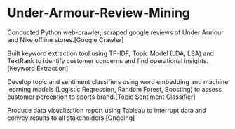 # Under-Armour-Review-Mining

Conducted Python web-crawler; scraped google reviews of Under Armour and Nike offline stores.[Google Crawler]

Built keyword extraction tool using TF-IDF, Topic Model (LDA, LSA) and TextRank to identify customer concerns and find operational insights.[Keyword Extraction]

Develop topic and sentiment classifiers using word embedding and machine learning models (Logistic Regression, Random Forest, Boosting) to assess customer perception to sports brand.[Topic Sentiment Classifier]

Produce data visualization report using Tableau to interrupt data and convey results to all stakeholders.[Ongoing]
